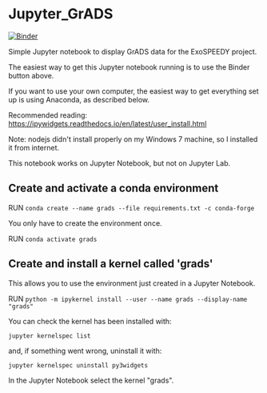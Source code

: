 # Jupyter_GrADS

[![Binder](https://mybinder.org/badge_logo.svg)](https://mybinder.org/v2/gh/sebranchett/Jupyter_GrADS/master?filepath=grads_data.ipynb)

Simple Jupyter notebook to display GrADS data for the ExoSPEEDY project.

The easiest way to get this Jupyter notebook running is to use the Binder button above.

If you want to use your own computer, the easiest way to get everything set up is using Anaconda, as described below.

Recommended reading: https://ipywidgets.readthedocs.io/en/latest/user_install.html

Note: nodejs didn't install properly on my Windows 7 machine, so I installed it from internet.

This notebook works on Jupyter Notebook, but not on Jupyter Lab.

## Create and activate a conda environment

RUN 
```conda create --name grads --file requirements.txt -c conda-forge```

You only have to create the environment once.

RUN 
```conda activate grads```

## Create and install a kernel called 'grads'
This allows you to use the environment just created in a Jupyter Notebook.

RUN
```python -m ipykernel install --user --name grads --display-name "grads"```

You can check the kernel has been installed with:

```jupyter kernelspec list```

and, if something went wrong, uninstall it with:

```jupyter kernelspec uninstall py3widgets```

In the Jupyter Notebook select the kernel "grads".


